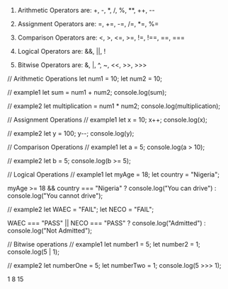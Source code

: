 <!-- Question one -->

1. Arithmetic Operators are:
	+,		-,		*,		/, 		%,		**,			++,		--

2.	Assignment Operators are:
	=,		+=, 	-=, 		/=, 
		*=, 	%=

3.	Comparison Operators are:
	<, 		>, 		<=,		>=,		!=,		!==,		==,		===

4.	Logical Operators are:
	&&,		||,		!

5.	Bitwise Operators are:
	&,		|,		^,		~,		<<,		>>,		>>>


<!-- Question 2 -->
// Arithmetic Operations
let num1 = 10;
let num2 = 10;

// example1
let sum = num1 + num2;
console.log(sum);

// example2
let multiplication = num1 * num2;
console.log(multiplication);

// Assignment Operations
// example1
let x = 10;
x++;
console.log(x);

// example2
let y = 100;
y--;
console.log(y);

// Comparison Operations
// example1
let a = 5;
console.log(a > 10);

// example2
let b = 5;
console.log(b >= 5);

// Logical Operations
// example1
let myAge = 18;
let country = "Nigeria";

myAge >= 18 && country === "Nigeria"
  ? console.log("You can drive")
  : console.log("You cannot drive");

//   example2
let WAEC = "FAIL";
let NECO = "FAIL";

WAEC === "PASS" || NECO === "PASS"
  ? console.log("Admitted")
  : console.log("Not Admitted");

// Bitwise operations
// example1
let number1 = 5;
let number2 = 1;
console.log(5 | 1);

// example2
let numberOne = 5;
let numberTwo = 1;
console.log(5 >>> 1);


<!-- Question 4 -->
1
8
15